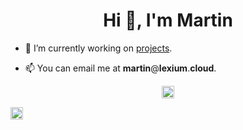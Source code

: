 <h1 align="center">Hi 👋, I'm Martin</h1>

- 🔭 I’m currently working on [projects](https://mxrtn.me/projects).

- 📫 You can email me at **martin**@**lexium**.**cloud**.

<p align="center">
<a href="https://twitter.com/Martinnkek" target="blank"><img align="center" src="https://cdn.jsdelivr.net/npm/simple-icons@3.0.1/icons/twitter.svg" alt="Martinnkek" height="20" width="20" /></a>

<a href="https://keybase.io/martinhaha" target="blank"><img align="center" src="https://cdn.jsdelivr.net/npm/simple-icons@3.0.1/icons/keybase.svg" alt="martinhaha" height="20" width="20" /></a>
</p>
